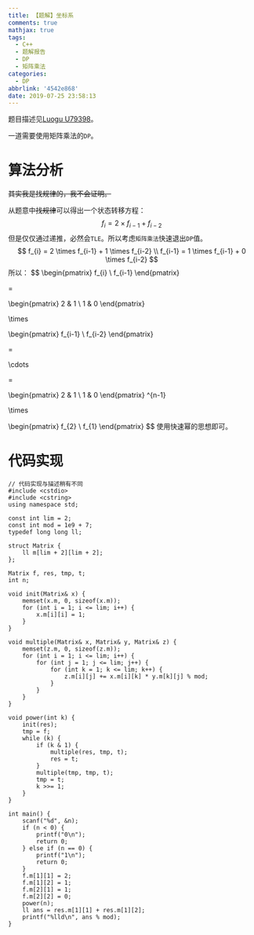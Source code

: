 ```yaml
---
title: 【题解】坐标系
comments: true
mathjax: true
tags:
  - C++
  - 题解报告
  - DP
  - 矩阵乘法
categories:
  - DP
abbrlink: '4542e868'
date: 2019-07-25 23:58:13
---
```

题目描述见[Luogu U79398](https://www.luogu.org/problem/U79398)。
  
一道需要使用矩阵乘法的`DP`。
<!-- more -->
# 算法分析

~~其实我是找规律的，我不会证明。~~

从题意中~~找规律~~可以得出一个状态转移方程：
$$
f_{i} = 2 \times f_{i-1} + f_{i-2}
$$
但是仅仅通过递推，必然会`TLE`。所以考虑`矩阵乘法`快速退出`DP`值。
$$
f_{i} = 2 \times f_{i-1} + 1 \times f_{i-2} \\
f_{i-1} = 1 \times f_{i-1} + 0 \times f_{i-2}
$$
所以：
$$
\begin{pmatrix}
f_{i} \\ 
f_{i-1}
\end{pmatrix}

=

\begin{pmatrix}
2 & 1 \\ 
1 & 0
\end{pmatrix}

\times

\begin{pmatrix}
f_{i-1} \\ 
f_{i-2}
\end{pmatrix}

=

\cdots

=

\begin{pmatrix}
2 & 1 \\ 
1 & 0
\end{pmatrix}
^{n-1}

\times

\begin{pmatrix}
f_{2} \\ 
f_{1}
\end{pmatrix}
$$
使用快速幂的思想即可。

# 代码实现

    // 代码实现与描述稍有不同
    #include <cstdio>
    #include <cstring>
    using namespace std;
    
    const int lim = 2;
    const int mod = 1e9 + 7;
    typedef long long ll;
    
    struct Matrix {
        ll m[lim + 2][lim + 2];
    };
    
    Matrix f, res, tmp, t;
    int n;
    
    void init(Matrix& x) {
        memset(x.m, 0, sizeof(x.m));
        for (int i = 1; i <= lim; i++) {
            x.m[i][i] = 1;
        }
    }
    
    void multiple(Matrix& x, Matrix& y, Matrix& z) {
        memset(z.m, 0, sizeof(z.m));
        for (int i = 1; i <= lim; i++) {
            for (int j = 1; j <= lim; j++) {
                for (int k = 1; k <= lim; k++) {
                    z.m[i][j] += x.m[i][k] * y.m[k][j] % mod;
                }
            }
        }
    }
    
    void power(int k) {
        init(res);
        tmp = f;
        while (k) {
            if (k & 1) {
                multiple(res, tmp, t);
                res = t;
            }
            multiple(tmp, tmp, t);
            tmp = t;
            k >>= 1;
        }
    }
    
    int main() {
        scanf("%d", &n);
        if (n < 0) {
            printf("0\n");
            return 0;
        } else if (n == 0) {
            printf("1\n");
            return 0;
        }
        f.m[1][1] = 2;
        f.m[1][2] = 1;
        f.m[2][1] = 1;
        f.m[2][2] = 0;
        power(n);
        ll ans = res.m[1][1] + res.m[1][2];
        printf("%lld\n", ans % mod);
    }


